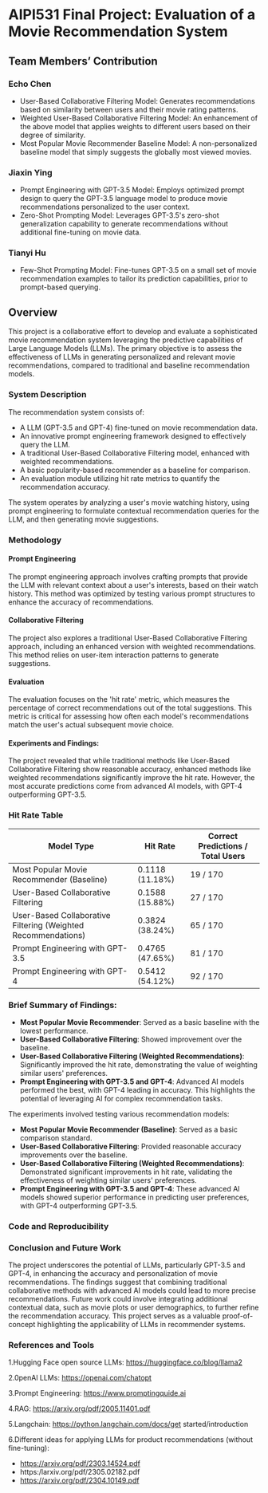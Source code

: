 
# AIPI531 Final Project: Evaluation of a Movie Recommendation System

## Team Members’ Contribution 

### Echo Chen
* User-Based Collaborative Filtering Model: Generates recommendations based on similarity between users and their movie rating patterns.
* Weighted User-Based Collaborative Filtering Model: An enhancement of the above model that applies weights to different users based on their degree of similarity.
* Most Popular Movie Recommender Baseline Model: A non-personalized baseline model that simply suggests the globally most viewed movies.

### Jiaxin Ying
* Prompt Engineering with GPT-3.5 Model: Employs optimized prompt design to query the GPT-3.5 language model to produce movie recommendations personalized to the user context.
* Zero-Shot Prompting Model: Leverages GPT-3.5's zero-shot generalization capability to generate recommendations without additional fine-tuning on movie data.

### Tianyi Hu
* Few-Shot Prompting Model: Fine-tunes GPT-3.5 on a small set of movie recommendation examples to tailor its prediction capabilities, prior to prompt-based querying.

## Overview

This project is a collaborative effort to develop and evaluate a sophisticated movie recommendation system leveraging the predictive capabilities of Large Language Models (LLMs). The primary objective is to assess the effectiveness of LLMs in generating personalized and relevant movie recommendations, compared to traditional and baseline recommendation models.

### System Description

The recommendation system consists of:

- A LLM (GPT-3.5 and GPT-4) fine-tuned on movie recommendation data.
- An innovative prompt engineering framework designed to effectively query the LLM.
- A traditional User-Based Collaborative Filtering model, enhanced with weighted recommendations.
- A basic popularity-based recommender as a baseline for comparison.
- An evaluation module utilizing hit rate metrics to quantify the recommendation accuracy.

The system operates by analyzing a user's movie watching history, using prompt engineering to formulate contextual recommendation queries for the LLM, and then generating movie suggestions.

### Methodology 

#### Prompt Engineering

The prompt engineering approach involves crafting prompts that provide the LLM with relevant context about a user's interests, based on their watch history. This method was optimized by testing various prompt structures to enhance the accuracy of recommendations.

#### Collaborative Filtering

The project also explores a traditional User-Based Collaborative Filtering approach, including an enhanced version with weighted recommendations. This method relies on user-item interaction patterns to generate suggestions.

#### Evaluation

The evaluation focuses on the 'hit rate' metric, which measures the percentage of correct recommendations out of the total suggestions. This metric is critical for assessing how often each model's recommendations match the user's actual subsequent movie choice.

#### Experiments and Findings:
The project revealed that while traditional methods like User-Based Collaborative Filtering show reasonable accuracy, enhanced methods like weighted recommendations significantly improve the hit rate. However, the most accurate predictions come from advanced AI models, with GPT-4 outperforming GPT-3.5.

### Hit Rate Table

| Model Type                                                 | Hit Rate            | Correct Predictions / Total Users |
|------------------------------------------------------------|---------------------|-----------------------------------|
| Most Popular Movie Recommender (Baseline)                  | 0.1118 (11.18%)     | 19 / 170                          |
| User-Based Collaborative Filtering                         | 0.1588 (15.88%)     | 27 / 170                          |
| User-Based Collaborative Filtering (Weighted Recommendations) | 0.3824 (38.24%)     | 65 / 170                          |
| Prompt Engineering with GPT-3.5                            | 0.4765 (47.65%)     | 81 / 170                          |
| Prompt Engineering with GPT-4                              | 0.5412 (54.12%)     | 92 / 170                          |

### Brief Summary of Findings:
- **Most Popular Movie Recommender**: Served as a basic baseline with the lowest performance.
- **User-Based Collaborative Filtering**: Showed improvement over the baseline.
- **User-Based Collaborative Filtering (Weighted Recommendations)**: Significantly improved the hit rate, demonstrating the value of weighting similar users' preferences.
- **Prompt Engineering with GPT-3.5 and GPT-4**: Advanced AI models performed the best, with GPT-4 leading in accuracy. This highlights the potential of leveraging AI for complex recommendation tasks.

The experiments involved testing various recommendation models:

- **Most Popular Movie Recommender (Baseline)**: Served as a basic comparison standard.
- **User-Based Collaborative Filtering**: Provided reasonable accuracy improvements over the baseline.
- **User-Based Collaborative Filtering (Weighted Recommendations)**: Demonstrated significant improvements in hit rate, validating the effectiveness of weighting similar users' preferences.
- **Prompt Engineering with GPT-3.5 and GPT-4**: These advanced AI models showed superior performance in predicting user preferences, with GPT-4 outperforming GPT-3.5.

### Code and Reproducibility




### Conclusion and Future Work

The project underscores the potential of LLMs, particularly GPT-3.5 and GPT-4, in enhancing the accuracy and personalization of movie recommendations. The findings suggest that combining traditional collaborative methods with advanced AI models could lead to more precise recommendations. Future work could involve integrating additional contextual data, such as movie plots or user demographics, to further refine the recommendation accuracy. This project serves as a valuable proof-of-concept highlighting the applicability of LLMs in recommender systems.

### References and Tools

1.Hugging Face open source LLMs: https://huggingface.co/blog/llama2

2.0penAl LLMs: https://openai.com/chatopt

3.Prompt Engineering: https://www.promptingquide.ai

4.RAG: https://arxiv.org/pdf/2005.11401.pdf

5.Langchain: https://python.langchain.com/docs/get started/introduction

6.Different ideas for applying LLMs for product recommendations (without fine-tuning):
* https://arxiv.org/pdf/2303.14524.pdf
* https:/larxiv.org/pdf/2305.02182.pdf
* https://arxiv.org/pdf/2304.10149.pdf


